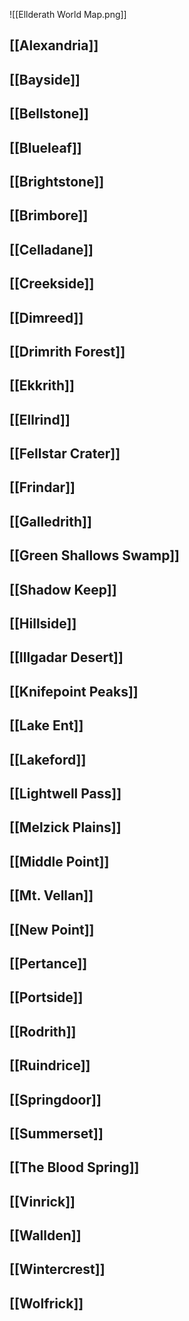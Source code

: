![[Ellderath World Map.png]]

## [[Alexandria]]

## [[Bayside]]

## [[Bellstone]]

## [[Blueleaf]]

## [[Brightstone]]

## [[Brimbore]]

## [[Celladane]]

## [[Creekside]]

## [[Dimreed]]

## [[Drimrith Forest]]

## [[Ekkrith]]

## [[Ellrind]]

## [[Fellstar Crater]]

## [[Frindar]]

## [[Galledrith]]

## [[Green Shallows Swamp]]

## [[Shadow Keep]]

## [[Hillside]]

## [[Illgadar Desert]]

## [[Knifepoint Peaks]]

## [[Lake Ent]]

## [[Lakeford]]

## [[Lightwell Pass]]

## [[Melzick Plains]]

## [[Middle Point]]

## [[Mt. Vellan]]

## [[New Point]]

## [[Pertance]]

## [[Portside]]

## [[Rodrith]]

## [[Ruindrice]]

## [[Springdoor]]

## [[Summerset]]

## [[The Blood Spring]]

## [[Vinrick]]

## [[Wallden]]

## [[Wintercrest]]

## [[Wolfrick]]
